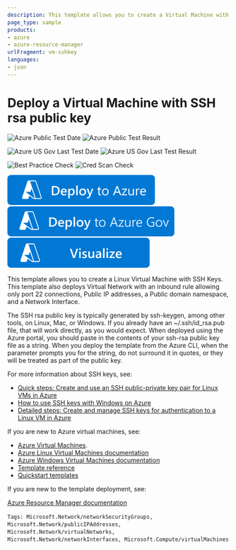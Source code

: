 ```yaml
---
description: This template allows you to create a Virtual Machine with SSH rsa public key
page_type: sample
products:
- azure
- azure-resource-manager
urlFragment: vm-sshkey
languages:
- json
---
```

# Deploy a Virtual Machine with SSH rsa public key

![Azure Public Test Date](https://azurequickstartsservice.blob.core.windows.net/badges/quickstarts/microsoft.compute/vm-sshkey/PublicLastTestDate.svg)
![Azure Public Test Result](https://azurequickstartsservice.blob.core.windows.net/badges/quickstarts/microsoft.compute/vm-sshkey/PublicDeployment.svg)

![Azure US Gov Last Test Date](https://azurequickstartsservice.blob.core.windows.net/badges/quickstarts/microsoft.compute/vm-sshkey/FairfaxLastTestDate.svg)
![Azure US Gov Last Test Result](https://azurequickstartsservice.blob.core.windows.net/badges/quickstarts/microsoft.compute/vm-sshkey/FairfaxDeployment.svg)

![Best Practice Check](https://azurequickstartsservice.blob.core.windows.net/badges/quickstarts/microsoft.compute/vm-sshkey/BestPracticeResult.svg)
![Cred Scan Check](https://azurequickstartsservice.blob.core.windows.net/badges/quickstarts/microsoft.compute/vm-sshkey/CredScanResult.svg)

[![Deploy To Azure](https://raw.githubusercontent.com/Azure/azure-quickstart-templates/master/1-CONTRIBUTION-GUIDE/images/deploytoazure.svg?sanitize=true)](https://portal.azure.com/#create/Microsoft.Template/uri/https%3A%2F%2Fraw.githubusercontent.com%2FAzure%2Fazure-quickstart-templates%2Fmaster%2Fquickstarts%2Fmicrosoft.compute%2Fvm-sshkey%2Fazuredeploy.json)
[![Deploy To Azure US Gov](https://raw.githubusercontent.com/Azure/azure-quickstart-templates/master/1-CONTRIBUTION-GUIDE/images/deploytoazuregov.svg?sanitize=true)](https://portal.azure.us/#create/Microsoft.Template/uri/https%3A%2F%2Fraw.githubusercontent.com%2FAzure%2Fazure-quickstart-templates%2Fmaster%2Fquickstarts%2Fmicrosoft.compute%2Fvm-sshkey%2Fazuredeploy.json)
[![Visualize](https://raw.githubusercontent.com/Azure/azure-quickstart-templates/master/1-CONTRIBUTION-GUIDE/images/visualizebutton.svg?sanitize=true)](http://armviz.io/#/?load=https%3A%2F%2Fraw.githubusercontent.com%2FAzure%2Fazure-quickstart-templates%2Fmaster%2Fquickstarts%2Fmicrosoft.compute%2Fvm-sshkey%2Fazuredeploy.json)

This template allows you to create a Linux Virtual Machine with SSH Keys. This template also deploys Virtual Network with an inbound rule allowing only port 22 connections, Public IP addresses, a Public domain namespace, and a Network Interface.

The SSH rsa public key is typically generated by ssh-keygen, among other tools, on Linux, Mac, or Windows. If you already have an ~/.ssh/id_rsa.pub file, that will work directly, as you would expect. When deployed using the Azure portal, you should paste in the contents of your ssh-rsa public key file as a string. When you deploy the template from the Azure CLI, when the parameter prompts you for the string, do not surround it in quotes, or they will be treated as part of the public key.

For more information about SSH keys, see:

- [Quick steps: Create and use an SSH public-private key pair for Linux VMs in Azure](https://learn.microsoft.com/azure/virtual-machines/linux/mac-create-ssh-keys)
- [How to use SSH keys with Windows on Azure](https://learn.microsoft.com/azure/virtual-machines/linux/ssh-from-windows)
- [Detailed steps: Create and manage SSH keys for authentication to a Linux VM in Azure](https://learn.microsoft.com/azure/virtual-machines/linux/create-ssh-keys-detailed)

If you are new to Azure virtual machines, see:

- [Azure Virtual Machines](https://azure.microsoft.com/services/virtual-machines/).
- [Azure Linux Virtual Machines documentation](https://learn.microsoft.com/azure/virtual-machines/linux/)
- [Azure Windows Virtual Machines documentation](https://learn.microsoft.com/azure/virtual-machines/windows/)
- [Template reference](https://learn.microsoft.com/azure/templates/microsoft.compute/allversions)
- [Quickstart templates](https://azure.microsoft.com/resources/templates/?resourceType=Microsoft.Compute&pageNumber=1&sort=Popular)

If you are new to the template deployment, see:

[Azure Resource Manager documentation](https://learn.microsoft.com/azure/azure-resource-manager/)

`Tags: Microsoft.Network/networkSecurityGroups, Microsoft.Network/publicIPAddresses, Microsoft.Network/virtualNetworks, Microsoft.Network/networkInterfaces, Microsoft.Compute/virtualMachines`
